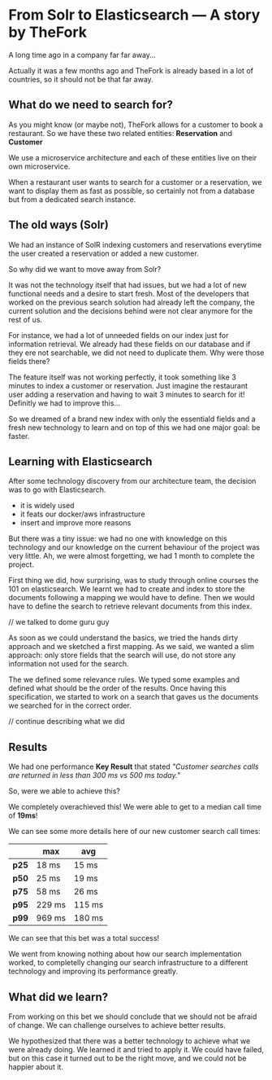 # From Solr to Elasticsearch — A story by TheFork

A long time ago  in a company far far away…

Actually it was a few months ago and TheFork is already based in a lot of countries, so it should not be that far away.
## What do we need to search for?
As you might know (or maybe not), TheFork allows for a customer to book a restaurant. So we have these two related entities: **Reservation** and **Customer**

We use a microservice architecture and each of these entities live on their own microservice.

When a restaurant user wants to search for a customer or a reservation, we want to display them as fast as possible, so certainly not from a database but from a dedicated search instance.
## The old ways (Solr)

We had an instance of SolR indexing customers and reservations everytime the user created a reservation or added a new customer.

So why did we want to move away from Solr?

It was not the technology itself that had issues, but we had a lot of new functional needs and a desire to start fresh. Most of the developers that worked on the previous search solution had already left the company, the current solution and the decisions behind were not clear anymore for the rest of us.

For instance, we had a lot of unneeded fields on our index just for information retrieval. We already had these fields on our database and if they ere not searchable, we did not need to duplicate them. Why were those fields there?

The feature itself was not working perfectly, it took something like 3 minutes to index a customer or reservation. Just imagine the restaurant user adding a reservation and having to wait 3 minutes to search for it! Definitly we had to improve this...

So we dreamed of a brand new index with only the essentiald fields and a fresh new technology to learn and on top of this we had one major goal: be faster.
## Learning with Elasticsearch

After some technology discovery from our architecture team, the decision was to go with Elasticsearch.
- it is widely used
- it feats our docker/aws infrastructure
- insert and improve more reasons

But there was a tiny issue: we had no one with knowledge on this technology and our knowledge on the current behaviour of the project was very little. Ah, we were almost forgetting, we had 1 month to complete the project.

First thing we did, how surprising, was to study through online courses the 101 on elasticsearch. We learnt we had to create and index to store the documents following a mapping we would have to define. Then we would have to define the search to retrieve relevant documents from this index.

// we talked to dome guru guy

As soon as we could understand the basics, we tried the hands dirty approach and we sketched a first mapping. As we said, we wanted a slim approach: only store fields that the search will use, do not store any information not used for the search.

The we defined some relevance rules. We typed some examples and defined what should be the order of the results. Once having this specification, we started to work on a search that gaves us the documents we searched for in the correct order.

// continue describing what we did

## Results

We had one performance **Key Result** that stated *"Customer searches calls are returned in less than 300 ms vs 500 ms today."*

So, were we able to achieve this?

We completely overachieved this! We were able to get to a median call time of **19ms**!

We can see some more details here of our new customer search call times:

|     | max    | avg |
| --- | ------ | ------ |
| **p25** | 18 ms  | 15 ms  |
| **p50** | 25 ms  | 19 ms  |
| **p75** | 58 ms  | 26 ms  |
| **p95** | 229 ms | 115 ms |
| **p99** | 969 ms | 180 ms |

We can see that this bet was a total success!

We went from knowing nothing about how our search implementation worked, to completelly changing our search infrastructure to a different technology and improving its performance greatly.

## What did we learn?

From working on this bet we should conclude that we should not be afraid of change. We can challenge ourselves to achieve better results.

We hypothesized that there was a better technology to achieve what we were already doing. We learned it and tried to apply it. We could have failed, but on this case it turned out to be the right move, and we could not be happier about it.
